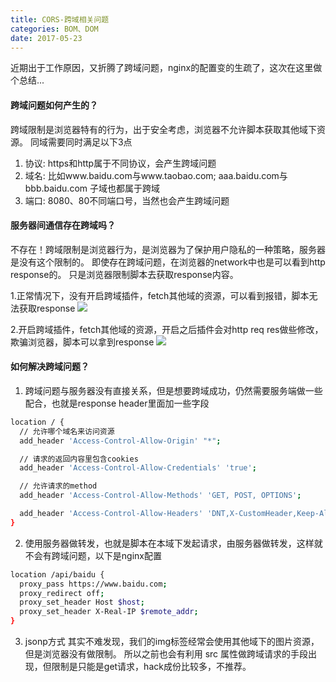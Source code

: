 ```yaml
---
title: CORS-跨域相关问题
categories: BOM、DOM
date: 2017-05-23
---
```

近期出于工作原因，又折腾了跨域问题，nginx的配置变的生疏了，这次在这里做个总结...

#### 跨域问题如何产生的？
跨域限制是浏览器特有的行为，出于安全考虑，浏览器不允许脚本获取其他域下资源。
同域需要同时满足以下3点
1. 协议: https和http属于不同协议，会产生跨域问题
2. 域名: 比如www.baidu.com与www.taobao.com; aaa.baidu.com与bbb.baidu.com 子域也都属于跨域
3. 端口: 8080、80不同端口号，当然也会产生跨域问题

#### 服务器间通信存在跨域吗？
不存在！跨域限制是浏览器行为，是浏览器为了保护用户隐私的一种策略，服务器是没有这个限制的。
即使存在跨域问题，在浏览器的network中也是可以看到http response的。
只是浏览器限制脚本去获取response内容。

1.正常情况下，没有开启跨域插件，fetch其他域的资源，可以看到报错，脚本无法获取response
![](/img/cors-0.png)

2.开启跨域插件，fetch其他域的资源，开启之后插件会对http req res做些修改，欺骗浏览器，脚本可以拿到response
![](/img/cors-1.png)

#### 如何解决跨域问题？
1. 跨域问题与服务器没有直接关系，但是想要跨域成功，仍然需要服务端做一些配合，也就是response header里面加一些字段
```bash
location / {
  // 允许哪个域名来访问资源
  add_header 'Access-Control-Allow-Origin' "*";

  // 请求的返回内容里包含cookies
  add_header 'Access-Control-Allow-Credentials' 'true';

  // 允许请求的method
  add_header 'Access-Control-Allow-Methods' 'GET, POST, OPTIONS';

  add_header 'Access-Control-Allow-Headers' 'DNT,X-CustomHeader,Keep-Alive,User-Agent,X-Requested-With,If-Modified-Since,Cache-Control,Content-Type';
}

```

2. 使用服务器做转发，也就是脚本在本域下发起请求，由服务器做转发，这样就不会有跨域问题，以下是nginx配置
``` bash
location /api/baidu {
  proxy_pass https://www.baidu.com;  
  proxy_redirect off;
  proxy_set_header Host $host;
  proxy_set_header X-Real-IP $remote_addr;
}
```

3. jsonp方式
其实不难发现，我们的img标签经常会使用其他域下的图片资源，但是浏览器没有做限制。
所以之前也会有利用 src 属性做跨域请求的手段出现，但限制是只能是get请求，hack成份比较多，不推荐。
